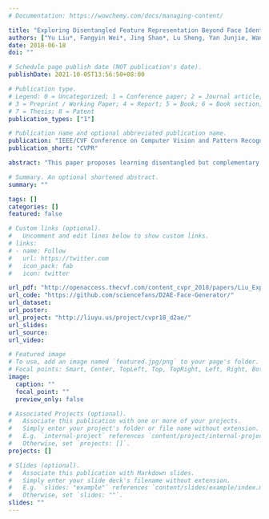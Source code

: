 ```yaml
---
# Documentation: https://wowchemy.com/docs/managing-content/

title: "Exploring Disentangled Feature Representation Beyond Face Identification"
authors: ["Yu Liu*, Fangyin Wei*, Jing Shao*, Lu Sheng, Yan Junjie, Wang Xiaogang"]
date: 2018-06-18
doi: ""

# Schedule page publish date (NOT publication's date).
publishDate: 2021-10-05T13:56:50+08:00

# Publication type.
# Legend: 0 = Uncategorized; 1 = Conference paper; 2 = Journal article;
# 3 = Preprint / Working Paper; 4 = Report; 5 = Book; 6 = Book section;
# 7 = Thesis; 8 = Patent
publication_types: ["1"]

# Publication name and optional abbreviated publication name.
publication: "IEEE/CVF Conference on Computer Vision and Pattern Recognition"
publication_short: "CVPR"

abstract: "This paper proposes learning disentangled but complementary face features with a minimal supervision by face identification. Specifically, we construct an identity Distilling and Dispelling Auto-Encoder (D^ 2AE) framework that adversarially learns the identity-distilled features for identity verification and the identity-dispelled features to fool the verification system. Thanks to the design of two-stream cues, the learned disentangled features represent not only the identity or attribute but the complete input image. Comprehensive evaluations further demonstrate that the proposed features not only preserve state-of-the-art identity verification performance on LFW, but also acquire comparable discriminative power for face attribute recognition on CelebA and LFWA. Moreover, the proposed system is ready to semantically control the face generation/editing based on various identities and attributes in an unsupervised manner."

# Summary. An optional shortened abstract.
summary: ""

tags: []
categories: []
featured: false

# Custom links (optional).
#   Uncomment and edit lines below to show custom links.
# links:
# - name: Follow
#   url: https://twitter.com
#   icon_pack: fab
#   icon: twitter

url_pdf: "http://openaccess.thecvf.com/content_cvpr_2018/papers/Liu_Exploring_Disentangled_Feature_CVPR_2018_paper.pdf"
url_code: "https://github.com/sciencefans/D2AE-Face-Generator/"
url_dataset:
url_poster: 
url_project: "http://liuyu.us/project/cvpr18_d2ae/"
url_slides:
url_source:
url_video:

# Featured image
# To use, add an image named `featured.jpg/png` to your page's folder. 
# Focal points: Smart, Center, TopLeft, Top, TopRight, Left, Right, BottomLeft, Bottom, BottomRight.
image:
  caption: ""
  focal_point: ""
  preview_only: false

# Associated Projects (optional).
#   Associate this publication with one or more of your projects.
#   Simply enter your project's folder or file name without extension.
#   E.g. `internal-project` references `content/project/internal-project/index.md`.
#   Otherwise, set `projects: []`.
projects: []

# Slides (optional).
#   Associate this publication with Markdown slides.
#   Simply enter your slide deck's filename without extension.
#   E.g. `slides: "example"` references `content/slides/example/index.md`.
#   Otherwise, set `slides: ""`.
slides: ""
---
```

